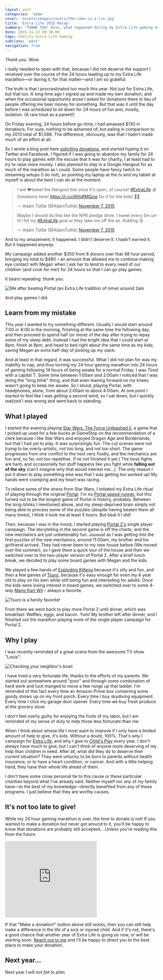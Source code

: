 ```yaml
---
layout: post
categories: 'adam'
cover: 'assets/images/covers/the-cake-is-a-lie.jpg'
title: 'Extra Life 2015 Recap'
summary: "THANK YOU! Also, what happened during my Extra Life gaming marathon."
date: 2015-11-12 08:30:00
tags: Charity Extra-Life Gaming
subclass: 'post'
navigation: True
---
```


_Thank you._ Wow.

I really needed to open with that, because I did not deserve the support I received over the course of the 24 hours leading up to my Extra Life marathon&mdash;or during it, for that matter&mdash;and I am so grateful.

The truth is that I procrastinated too much this year. Not just for Extra Life, but that too. A long time ago I signed up and made my own donation, and when the occasional opportunity arose I asked for donations there in lieu of people offering me beer money for something. But that was it until the day before I was scheduled to sit down for 24 hours of fun and, mostly, isolation. (A rare treat as a parent!)

On Friday evening, 24 hours before go-time, I had amassed $130 in donations. For sure, nothing to be ashamed of; but paling in comparison to my 2013 total of $1,088. The difference, obviously, was that I hadn't made much of an effort at all.

So I wrote a blog post here [soliciting donations][1], and started hyping it on Twitter and Facebook. I figured if I was going to abandon my family for 24 hours to play games with the excuse that it was for charity, I at least had to _try_ to raise more money. I also planned to stay in a Google Hangout for as much of the marathon as I could. Some people have fancy twitch tv streaming setups (I do not), so pointing my laptop at the tv and my tablet at myself is about the best I can do at the moment.

<blockquote class="twitter-tweet" lang="en"><p lang="en" dir="ltr">I will 🐦tweet the Hangout link once it&#39;s open, of course! <a href="https://twitter.com/hashtag/ExtraLife?src=hash">#ExtraLife</a>&#10;&#10;💰Donations here! <a href="https://t.co/ilhhdfMQzw">https://t.co/ilhhdfMQzw</a>&#10;&#10;Do it for the kids! 👶👼</p>&mdash; Adam Tuttle (@AdamTuttle) <a href="https://twitter.com/AdamTuttle/status/663117733807034368">November 7, 2015</a></blockquote>

<blockquote class="twitter-tweet" lang="en"><p lang="en" dir="ltr">Maybe I should do this like the NPR pledge drive.&#10;&#10;I tweet every 5m until I hit my <a href="https://twitter.com/hashtag/ExtraLife?src=hash">#ExtraLife</a> goal or they take me off the air.&#10;&#10;Kidding 😜</p>&mdash; Adam Tuttle (@AdamTuttle) <a href="https://twitter.com/AdamTuttle/status/663122737343238145">November 7, 2015</a></blockquote>

And to my amazement, it happened. I didn't deserve it. I hadn't earned it. But it happened anyway.

My campaign added another $350 from 8 donors over that 48 hour period, bringing my total to $480 &ndash; an amount that allowed me to continue making eye contact with Megan when I ask her to tend to every need of our children (and cook for me!) for 24 hours so that I can go play games.

It bears repeating: _thank you._

![Me after beating Portal (an Extra Life tradition of mine) around 2am](http://adamtuttle.codes/assets/images/posts/2015/the-cake-is-a-lie.png)

And play games I did.

## Learn from my mistake

This year I wanted to try something different. Usually I would start around 7:00 or 8:00 in the morning, finishing at the same time the following day, and then proceed to spend half (or more) of the day after trying to repay some of my sleep debt. Instead I had the bright idea that I could start at 8pm, finish at 8pm, and head to bed right about the same time as my kids; saving Megan an extra half-day of picking up my slack.

And at least in that regard, it was successful. What I did not plan for was my inability to nap, and thus turning my 24 hour gaming marathon into 24 hours of gaming following 14 hours of being awake for a normal Friday. I was _Tired_ with a capital _T_. Some time between 1:00am and 2:00am I noticed that I was doing the "long blink" thing, and that even leaning forward on my knees wasn't going to keep me awake. So I stood, playing Portal, with headphones, alone, from about 2:00am to about 4:00am. At one point I started to feel like I was getting a second wind, so I sat down, but I quickly realized I was wrong and went back to standing.

## What I played

I started the evening playing <a target="_blank" href="http://www.amazon.com/s/ref=as_li_ss_tl?_encoding=UTF8&camp=1789&creative=390957&field-keywords=star%20wars%20force%20unleashed%20ii&linkCode=ur2&rh=n%3A468642%2Ck%3Astar%20wars%20force%20unleashed%20ii&tag=tuttl-20&url=search-alias%3Dvideogames&linkId=FWUI56KFJBDQBRKV">Star Wars: The Force Unleashed II</a>, a game that I picked up used for a few bucks at GameStop on the recommendation of a clerk because I like Star Wars and enjoyed Dragon Age and Borderlands, but that I had yet to play. It was surprisingly fun. The cut scenes were not trying to be overly-artistic, not too long, and not too short. The game progresses from one conflict to the next very fluidly, and the mechanics are fun and, so far, not too repetitive. (I've not finished it yet.) The boss fights are hard, and occasionally fun stuff happens like you fight while **falling out of the sky** (can't imagine why that would interest me...). The only reason I put it down to play something else was that I was getting too worked up! My hands were cramping and my heart was racing.

To relieve some of the stress from Star Wars, I initiated my Extra Life ritual of playing through the original <a target="_blank" href="http://www.amazon.com/s/ref=as_li_ss_tl?_encoding=UTF8&camp=1789&creative=390957&field-keywords=orange%20box&linkCode=ur2&rh=n%3A468642%2Ck%3Aorange%20box&sprefix=orange%20box%2Cvideogames%2C139&tag=tuttl-20&url=search-alias%3Dvideogames&linkId=YQUNEQHFNZRORCRU">Portal</a>. I'm no [Portal speed-runner][2], but this turned out to be the longest game of Portal in history, probably. Between the long-blinks I mentioned above, and my sleep-deprived brain simply not being able to process some of the puzzles (despite having beaten them all many times), I think it took me at least 5 hours. But beat it I did!

Then, because I was in the mood, I started playing <a target="_blank" href="http://www.amazon.com/s/ref=as_li_ss_tl?_encoding=UTF8&camp=1789&creative=390957&field-keywords=portal%202&linkCode=ur2&rh=n%3A468642%2Ck%3Aportal%202&sprefix=portal%202%2Cvideogames%2C128&tag=tuttl-20&url=search-alias%3Dvideogames&linkId=MEY2DSX5JJ63EBGA">Portal 2's</a> single player campaign. The storytelling in the second game is off the charts, and the new mechanics are just unbelievably fun. _Juuuust_ as I was getting into the first puzzles of the new mechanics, around 11:00am, my brother and his girlfriend arrived. They had never been to my new house before (We moved over the summer), so I gave them a quick tour of the house and then we switched over to the two-player version of Portal 2. After a brief lunch break, we decided to play some board games with Megan and the kids.

We played a few hands of <a target="_blank" href="http://www.amazon.com/s/ref=as_li_ss_tl?_encoding=UTF8&camp=1789&creative=390957&field-keywords=exploding%20kittens&linkCode=ur2&rh=n%3A165793011%2Ck%3Aexploding%20kittens&sprefix=exploding%20kittens%2Cvideogames%2C127&tag=tuttl-20&url=search-alias%3Dtoys-and-games&linkId=CERZLY2MKZXETOXE">Exploding Kittens</a> because it's silly and fun, and then a few games of <a rel="nofollow" href="http://www.amazon.com/gp/product/B002SQBB3O/ref=as_li_tl?ie=UTF8&camp=1789&creative=390957&creativeASIN=B002SQBB3O&linkCode=as2&tag=tuttl-20&linkId=AUT2ZMYKS5ZFQ25Y">Tsuro</a>, because it's easy enough for even my 4 year old to play on his own while still being fun and interesting for adults. Once the kids were losing interest in board games, we switched over to some 4-way <a target="_blank" href="http://www.amazon.com/s/ref=as_li_ss_tl?_encoding=UTF8&camp=1789&creative=390957&field-keywords=mario%20kart%20wii&linkCode=ur2&sprefix=mario%20kart%20wii%2Ctoys-and-games%2C127&tag=tuttl-20&url=search-alias%3Dvideogames&linkId=7EBAYYB5SK7O6VNE">Mario Kart Wii</a> &ndash; always a favorite.

![Tsuro is a family favorite!](http://adamtuttle.codes/assets/images/posts/2015/tsuro.jpg)

From there we went back to play more Portal 2 until dinner, which was breakfast: Waffles, eggs, and bacon. Yum! My brother left after dinner, and I finished out the marathon playing more of the single player campaign for Portal 2.

## Why I play

I was recently reminded of a great scene from the awesome TV show "Louis":

![Checking your neighbor's bowl](http://adamtuttle.codes/assets/images/posts/2015/parenting.jpg)

I have lived a very fortunate life, thanks to the efforts of my parents. We started out somewhere around "poor" and through some combination of hard work and luck manged to move a few rungs up that ladder. I'm reminded of this fact every time an Amazon Prime box containing some goody shows up on my front porch. Every time I buy skydiving equipment. Every time I click my garage door opener. Every time we buy fresh produce at the grocery store.

I don't feel overly guilty for enjoying the fruits of my labor, but I am reminded of my sense of duty to help those less fortunate than me.

When I think about whose life I most want to improve if I only have a limited amount of help to give, it's kids. Without a doubt, 100%. That's why I campaign for [Extra Life][3], and why I give to [Child's Play][4] every year. I don't always have much to give, but I can't think of anyone more deserving of my help than children in need. After all, what did they do to deserve their current situation? They were unlucky to be born to parents without health insurance, or to have a heart condition, or cancer. And with a little helping hand, they have their whole life ahead of them.

I don't have some close personal tie to this cause or these particular charities beyond what I've already said. Neither myself nor any of my family have&mdash;to the best of my knowledge&mdash;directly benefited from any of these programs. I just believe that they are worthy causes.

## It's not too late to give!

While my 24 hour gaming marathon is over, the time to donate is not! If you wanted to make a donation but never got around to it, you'll be happy to know that donations are probably still accepted... Unless you're reading this from the future.

<iframe src="http://www.extra-life.org/index.cfm?fuseaction=widgets.300x250thermo&participantID=148892" width="302" height="252" frameborder="0" scrolling="no"><a href="http://www.extra-life.org/index.cfm?fuseaction=donorDrive.participant&participantID=148892">Make a Donation!</a></iframe>

If that "Make a donation!" button above still works, then you can still help make a difference in the life of a sick or injured child. And if it's not, there's a good chance that another year of Extra Life is going on now, or will be starting soon. [Reach out to me][5] and I'll be happy to direct you to the best place to make your donation.

## Next year...

Next year I _will not fail to plan._

<img src="https://ir-na.amazon-adsystem.com/e/ir?t=tuttl-20&l=ur2&o=1" width="1" height="1" border="0" alt="" style="border:none !important; margin:0px !important;" /><script async src="//platform.twitter.com/widgets.js" charset="utf-8"></script>

[1]: http://adamtuttle.codes/extra-life-2015/
[2]: https://www.youtube.com/results?q=portal+speedrun
[3]: http://extra-life.org/
[4]: http://childsplaycharity.org/
[5]: https://twitter.com/adamtuttle
